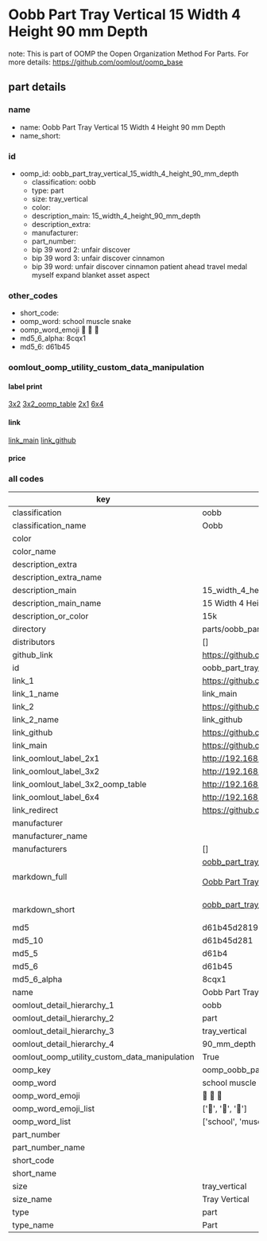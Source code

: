 # Oobb Part Tray Vertical 15 Width 4 Height 90 mm Depth  

note: This is part of OOMP the Oopen Organization Method For Parts. For more details: https://github.com/oomlout/oomp_base

##  part details
  







### name
* name: Oobb Part Tray Vertical 15 Width 4 Height 90 mm Depth
* name_short: 
### id
* oomp_id: oobb_part_tray_vertical_15_width_4_height_90_mm_depth
  * classification: oobb
  * type: part
  * size: tray_vertical
  * color: 
  * description_main: 15_width_4_height_90_mm_depth
  * description_extra: 
  * manufacturer: 
  * part_number: 
  * bip 39 word 2: unfair discover
  * bip 39 word 3: unfair discover cinnamon
  * bip 39 word: unfair discover cinnamon patient ahead travel medal myself expand blanket asset aspect

### other_codes
* short_code: 
* oomp_word: school muscle snake
* oomp_word_emoji :school: :muscle: :snake:
* md5_6_alpha: 8cqx1
* md5_6: d61b45






### oomlout_oomp_utility_custom_data_manipulation
#### label print
[3x2](http://192.168.1.245:1112/?label=oomp%208cqx1)
[3x2_oomp_table](http://192.168.1.108:1112/?label=oomp%208cqx1)
[2x1](http://192.168.1.242:1112/?label=oomp%208cqx1)
[6x4](http://192.168.1.55:1112/?label=oomp%208cqx1)    

#### link

[link_main](https://github.com/oomlout/oomlout_oomp_version_1_messy/tree/main/parts/oobb_part_tray_vertical_15_width_4_height_90_mm_depth) [link_github](https://github.com/oomlout/oomlout_oomp_version_1_messy/tree/main/parts/oobb_part_tray_vertical_15_width_4_height_90_mm_depth)                             

#### price







### all codes 
| key | value |  
| --- | --- |  
| classification | oobb |  
| classification_name | Oobb |  
| color |  |  
| color_name |  |  
| description_extra |  |  
| description_extra_name |  |  
| description_main | 15_width_4_height_90_mm_depth |  
| description_main_name | 15 Width 4 Height 90 mm Depth |  
| description_or_color | 15k |  
| directory | parts/oobb_part_tray_vertical_15_width_4_height_90_mm_depth |  
| distributors | [] |  
| github_link | https://github.com/oomlout/oomlout_oomp_part_src/tree/main/parts/oobb_part_tray_vertical_15_width_4_height_90_mm_depth |  
| id | oobb_part_tray_vertical_15_width_4_height_90_mm_depth |  
| link_1 | https://github.com/oomlout/oomlout_oomp_version_1_messy/tree/main/parts/oobb_part_tray_vertical_15_width_4_height_90_mm_depth |  
| link_1_name | link_main |  
| link_2 | https://github.com/oomlout/oomlout_oomp_version_1_messy/tree/main/parts/oobb_part_tray_vertical_15_width_4_height_90_mm_depth |  
| link_2_name | link_github |  
| link_github | https://github.com/oomlout/oomlout_oomp_version_1_messy/tree/main/parts/oobb_part_tray_vertical_15_width_4_height_90_mm_depth |  
| link_main | https://github.com/oomlout/oomlout_oomp_version_1_messy/tree/main/parts/oobb_part_tray_vertical_15_width_4_height_90_mm_depth |  
| link_oomlout_label_2x1 | http://192.168.1.242:1112/?label=oomp%208cqx1 |  
| link_oomlout_label_3x2 | http://192.168.1.245:1112/?label=oomp%208cqx1 |  
| link_oomlout_label_3x2_oomp_table | http://192.168.1.108:1112/?label=oomp%208cqx1 |  
| link_oomlout_label_6x4 | http://192.168.1.55:1112/?label=oomp%208cqx1 |  
| link_redirect | https://github.com/oomlout/oomlout_oomp_version_1_messy/tree/main/parts/oobb_part_tray_vertical_15_width_4_height_90_mm_depth |  
| manufacturer |  |  
| manufacturer_name |  |  
| manufacturers | [] |  
| markdown_full | [oobb_part_tray_vertical_15_width_4_height_90_mm_depth](none)<br>[](none)<br>[Oobb Part Tray Vertical 15 Width 4 Height 90 Mm Depth](none)<br><br> |  
| markdown_short | [oobb_part_tray_vertical_15_width_4_height_90_mm_depth](none)<br><br> |  
| md5 | d61b45d28192514b9e029a10520fbf68 |  
| md5_10 | d61b45d281 |  
| md5_5 | d61b4 |  
| md5_6 | d61b45 |  
| md5_6_alpha | 8cqx1 |  
| name | Oobb Part Tray Vertical 15 Width 4 Height 90 mm Depth |  
| oomlout_detail_hierarchy_1 | oobb |  
| oomlout_detail_hierarchy_2 | part |  
| oomlout_detail_hierarchy_3 | tray_vertical |  
| oomlout_detail_hierarchy_4 | 90_mm_depth |  
| oomlout_oomp_utility_custom_data_manipulation | True |  
| oomp_key | oomp_oobb_part_tray_vertical_15_width_4_height_90_mm_depth |  
| oomp_word | school muscle snake |  
| oomp_word_emoji | :school: :muscle: :snake: |  
| oomp_word_emoji_list | [':school:', ':muscle:', ':snake:'] |  
| oomp_word_list | ['school', 'muscle', 'snake'] |  
| part_number |  |  
| part_number_name |  |  
| short_code |  |  
| short_name |  |  
| size | tray_vertical |  
| size_name | Tray Vertical |  
| type | part |  
| type_name | Part |  
